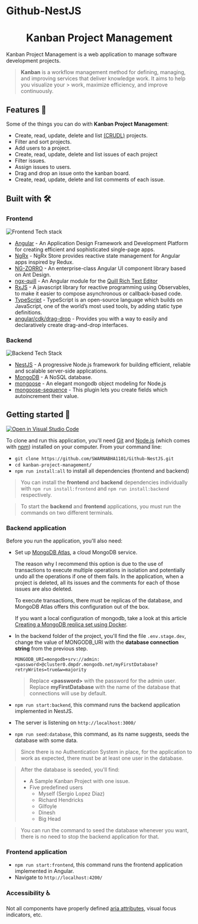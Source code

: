 # Github-NestJS
<h1 align="center">Kanban Project Management</h1>

Kanban Project Management is a web application to manage software development projects.

> **Kanban** is a workflow management method for defining, managing, and improving services that deliver knowledge work. It aims to help you visualize your > work, maximize efficiency, and improve continuously.



## Features 🚀

Some of the things you can do with **Kanban Project Management**:

-   Create, read, update, delete and list [(CRUDL)](https://en.wikipedia.org/wiki/Create,_read,_update_and_delete) projects.
-   Filter and sort projects.
-   Add users to a project.
-   Create, read, update, delete and list issues of each project
-   Filter issues.
-   Assign issues to users.
-   Drag and drop an issue onto the kanban board.
-   Create, read, update, delete and list comments of each issue.

## Built with 🛠️

### Frontend

![Frontend Tech stack](https://res.cloudinary.com/comparte/image/upload/v1626413844/tech-stack.png)

-   [Angular](https://angular.io/) - An Application Design Framework and Development Platform for creating efficient and sophisticated single-page apps.
-   [NgRx](https://ngrx.io/) - NgRx Store provides reactive state management for Angular apps inspired by Redux.
-   [NG-ZORRO](https://ng.ant.design/docs/introduce/en) - An enterprise-class Angular UI component library based on Ant Design.
-   [ngx-quill](https://github.com/KillerCodeMonkey/ngx-quill) - An Angular module for the [Quill Rich Text Editor](https://quilljs.com/)
-   [RxJS](https://rxjs.dev/) - A javascript library for reactive programming using Observables, to make it easier to compose asynchronous or callback-based code.
-   [TypeScript](https://www.typescriptlang.org/) - TypeScript is an open-source language which builds on JavaScript, one of the world’s most used tools, by adding static type definitions.
-   [angular/cdk/drag-drop](https://material.angular.io/cdk/drag-drop/overview) - Provides you with a way to easily and declaratively create drag-and-drop interfaces.

### Backend

![Backend Tech Stack](https://user-images.githubusercontent.com/61401062/130734976-e6c69175-1738-4841-8e0b-cb0d3b94cd7e.png)

-   [NestJS](https://nestjs.com/) - A progressive Node.js framework for building efficient, reliable and scalable server-side applications.
-   [MongoDB](https://www.mongodb.com/) - A NoSQL database.
-   [mongoose](https://mongoosejs.com/) - An elegant mongodb object modeling for Node.js
-   [mongoose-sequence](https://github.com/ramiel/mongoose-sequence) - This plugin lets you create fields which autoincrement their value.

## Getting started 🏁

[![Open in Visual Studio Code](https://open.vscode.dev/badges/open-in-vscode.svg)](https://open.vscode.dev/SWARNABHA1101/Github-NestJS)

To clone and run this application, you'll need [Git](https://git-scm.com) and [Node.js](https://nodejs.org/en/download/) (which comes with [npm](http://npmjs.com)) installed on your computer. From your command line:

-   `git clone https://github.com/SWARNABHA1101/Github-NestJS.git`
-   `cd kanban-project-management/`
-   `npm run install:all` to install all dependencies (frontend and backend)

> You can install the **frontend** and **backend** dependencies individually with `npm run install:frontend` and `npm run install:backend` respectively.

> To start the **backend** and **frontend** applications, you must run the commands on two different terminals.

### Backend application

Before you run the application, you'll also need:

-   Set up [MongoDB Atlas](https://www.mongodb.com/en/cloud/atlas), a cloud MongoDB service.

    The reason why I recommend this option is due to the use of transactions to execute multiple operations in isolation and potentially undo all the operations if one of them fails. In the application, when a project is deleted, all its issues and the comments for each of those issues are also deleted.

    To execute transactions, there must be replicas of the database, and MongoDB Atlas offers this configuration out of the box.

    If you want a local configuration of mongodb, take a look at this article [Creating a MongoDB replica set using Docker](https://www.sohamkamani.com/blog/2016/06/30/docker-mongo-replica-set/).

-   In the backend folder of the project, you'll find the file `.env.stage.dev`, change the value of MONGODB_URI with the **database connection string** from the previous step.

    ```
    MONGODB_URI=mongodb+srv://admin:<password>@cluster0.dmpdr.mongodb.net/myFirstDatabase?retryWrites=true&w=majority
    ```

    > Replace **\<password\>** with the password for the admin user. Replace **myFirstDatabase** with the name of the database that connections will use by default.

-   `npm run start:backend`, this command runs the backend application implemented in NestJS.
-   The server is listening on `http://localhost:3000/`
-   `npm run seed:database`, this command, as its name suggests, seeds the database with some data.

> Since there is no Authentication System in place, for the application to work as expected, there must be at least one user in the database.

> After the database is seeded, you'll find:
>
> -   A Sample Kanban Project with one issue.
> -   Five predefined users
>     -   Myself (Sergio Lopez Diaz)
>     -   Richard Hendricks
>     -   Gilfoyle
>     -   Dinesh
>     -   Big Head

> You can run the command to seed the database whenever you want, there is no need to stop the backend application for that.

### Frontend application

-   `npm run start:frontend`, this command runs the frontend application implemented in Angular.
-   Navigate to `http://localhost:4200/`

### Accessibility ♿

Not all components have properly defined [aria attributes](https://developer.mozilla.org/en-US/docs/Web/Accessibility/ARIA), visual focus indicators, etc.
